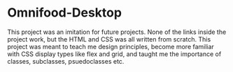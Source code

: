 # Omnifood-Desktop
This project was an imitation for future projects. None of the links inside the project work, but the HTML and CSS was all written from scratch. This project was meant to teach me design principles, become more familiar with CSS display types like flex and grid, and taught me the importance of classes, subclasses, psuedoclasses etc.
